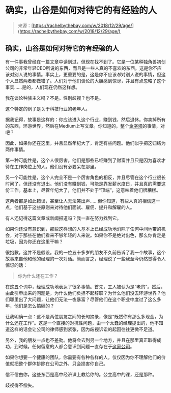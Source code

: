 <!--yml

类别：未分类

日期：2024-05-27 14:36:54

-->

# 确实，山谷是如何对待它的有经验的人

> 来源：[https://rachelbythebay.com/w/2018/12/29/age/](https://rachelbythebay.com/w/2018/12/29/age/)

## 确实，山谷是如何对待它的有经验的人

有一件事我曾经在一篇文章中读到过，但现在找不到了。它是一位某种独角兽初创公司的非常年轻CEO所说的东西，而且是一些人真的不喜欢的东西。这是你不应该对别人说的事情。事实上，更重要的是，这是你不应该*想*对别人说的事情，但这个人显然两者都做错了。人们对于他们谈论的大胆感到惊讶，并且有点忽略了这个事实……是的，人们现在仍然这样想。

我在谈论种族主义吗？不是。性别歧视？也不是。

这个特定的例子是关于科技行业的老年人。

据我记得，故事是这样的：你应该进入这个行业，赚到钱，然后退休。你卖掉所有的东西，环游世界，然后在Medium上写文章。你知道的，整个[金字塔](http://www.briansolis.com/2015/09/silicon-valley-hierarchy-needs/)的事情，对吧？

因此，如果你还在这里，并且显然年纪大了，肯定有些问题。他们似乎把这归结为两件事情。

第一种可能性是，这个人很厉害。他们是那些已经赚到了财富并且只是因为喜欢才待在工作岗位上的人。他们没有必要呆在那里。

另一个可能性是，这个人完全不是一个厉害角色的相反，并且尽管在这个行业很长时间了，但还没有退出。他们没有赚到钱，可能是靠发薪水度日，并且真的需要这份工作。基本上，尽管年纪大了，他们并不处于“顶端”，这意味着他们很糟糕。

这两者都是如此错误，甚至让人无法笑出声……但你知道，有些人真的相信这一点，他们基于这些原则来对待他们面试、雇佣、提升和解雇的人。

有人还记得这篇文章或新闻报道吗？我一直在努力找到它。

如果你还没有意识到，那些这样想的人基本上已经成功地消除了任何中间地带的机会，对于那些在他们看来不够年轻的人来说。如果你不是绝对出色，那么你肯定是垃圾，因为你还在这里干嘛？

很抱歉，这并不是假设。我的一位五十多岁的朋友不久前告诉了我一个故事，这个故事来自他和他的经理的一次对话。简而言之，经理说了一些我至今仍然觉得令人惊讶的话：

> 你为什么还在工作？

在这五个词中，经理成功地表达了很多事情。首先，工人被认为是“老的”。然后，由此引申出来的问题是，为什么他们负担不起辞职？为什么他们没去环游世界？他们哪里出了大问题，让他们无法一夜暴富？尽管他们在这个职业中度过了这么多年，他们是怎么搞砸的？

让我明确一点：这不是两位朋友之间的长句摘录，像是“既然你有那么多现金，为什么还在工作”。这是一个直接的对抗性问题，由一个太蠢的经理提出的，他不知道这样的话会让公司的律师感到紧张，因为歧视诉讼的起因往往更微不足道。

另外，我的朋友一点也不差劲。他将会去到另一个地方，并且在那里真正取得成功，到时候，任何留意的人都会意识到问题一直存在于[这家公司](/w/2018/04/25/notequal/)。

如果你想要一个健康的团队，你需要有各种各样的人。仅仅因为你不理解他们的价值就把整个群体排除在公司之外，只会损害你自己。

信不信由你，这些东西是高中经济课上教给你的。公立高中的课，还是那种。

歧视得不偿失。
